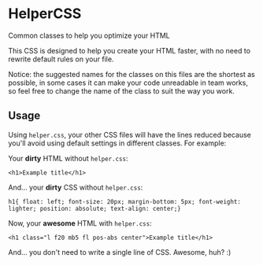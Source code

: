 HelperCSS
=========

Common classes to help you optimize your HTML

This CSS is designed to help you create your HTML faster, with no need to rewrite default rules on your file. 

Notice: the suggested names for the classes on this files are the shortest as possible, in some cases it can make your code unreadable in team works, so feel free to change the name of the class to suit the way you work.

Usage
-----

Using `helper.css`, your other CSS files will have the lines reduced because you'll avoid using default settings in different classes. For example:

Your **dirty** HTML without `helper.css`:

`
	<h1>Example title</h1>
`

And... your **dirty** CSS without `helper.css`:

`
h1{
	float: left;
	font-size: 20px;
	margin-bottom: 5px;
	font-weight: lighter;
	position: absolute;
	text-align: center;}
`

Now, your **awesome** HTML with `helper.css`:

`
	<h1 class="l f20 mb5 fl pos-abs center">Example title</h1>
`

And... you don't need to write a single line of CSS. Awesome, huh? :)
